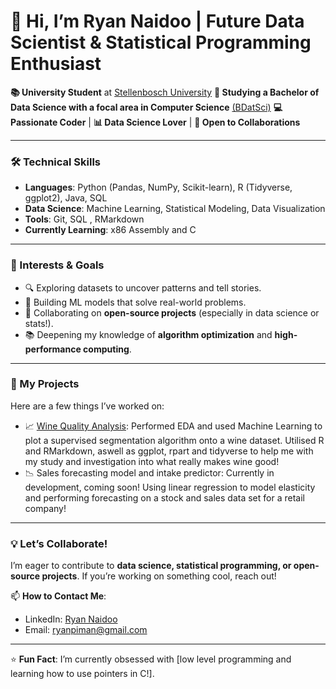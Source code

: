 # 👋 Hi, I’m Ryan Naidoo | Future Data Scientist & Statistical Programming Enthusiast

**📚 University Student** at [Stellenbosch University](https://www.sun.ac.za/) 
**🏫 Studying a Bachelor of Data Science with a focal area in Computer Science** [(BDatSci)](https://www.sun.ac.za/english/datascience/CompulsoryStructure) 
**💻 Passionate Coder** | **📊 Data Science Lover** | **🤝 Open to Collaborations**  

---

### **🛠️ Technical Skills**
- **Languages**: Python (Pandas, NumPy, Scikit-learn), R (Tidyverse, ggplot2), Java, SQL
- **Data Science**: Machine Learning, Statistical Modeling, Data Visualization  
- **Tools**: Git, SQL , RMarkdown  
- **Currently Learning**: x86 Assembly and C

---

### **🌱 Interests & Goals**
- 🔍 Exploring datasets to uncover patterns and tell stories.  
- 🤖 Building ML models that solve real-world problems.  
- 🧩 Collaborating on **open-source projects** (especially in data science or stats!).  
- 📚 Deepening my knowledge of **algorithm optimization** and **high-performance computing**.  

---

### **📂 My Projects**
Here are a few things I’ve worked on:  
- 📈 [Wine Quality Analysis](https://github.com/Ryan-Naidoo-05/Wine-Quality-Analysis): Performed EDA and used Machine Learning to plot a supervised segmentation algorithm onto a wine dataset. Utilised R and RMarkdown, aswell as ggplot, rpart and tidyverse to help me with my study and investigation into what really makes wine good!
- 📉 Sales forecasting model and intake predictor: Currently in development, coming soon! Using linear regression to model elasticity and performing forecasting on a stock and sales data set for a retail company!
 

---

### **💡 Let’s Collaborate!**  
I’m eager to contribute to **data science, statistical programming, or open-source projects**. If you’re working on something cool, reach out!  

📫 **How to Contact Me**:  
- LinkedIn: [Ryan Naidoo](https://www.linkedin.com/in/ryan-naidoo-b162222a6)  
- Email: ryanpiman@gmail.com 

---

⭐ **Fun Fact**: I’m currently obsessed with [low level programming and learning how to use pointers in C!].  

<!---
Ryan-Naidoo-05/Ryan-Naidoo-05 is a ✨ special ✨ repository because its `README.md` (this file) appears on your GitHub profile.
You can click the Preview link to take a look at your changes.
--->
